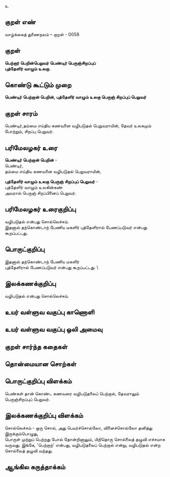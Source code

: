 உ

## குறள் எண் 

வாழ்க்கைத் துணைநலம் – குறள் - 0058
## குறள் 

**பெற்றார் பெறின்பெறுவர் பெண்டிர் பெருஞ்சிறப்புப்  
புத்தேளிர் வாழும் உலகு.** 

## கொண்டு கூட்டும் முறை

**பெண்டிர் பெற்றான் பெறின், புத்தேளிர் வாழும் உலகு பெருஞ் சிறப்புப் பெறுவர்**  

## குறள் சாரம் 

பெண்டிர்,தம்மை எய்திய கணவனை வழிபடுதல் பெறுவராயின், தேவர் உலகமும் போற்றும், சிறப்பு பெறுவர்.

## பரிமேலழகர் உரை

**பெண்டிர் பெற்றான் பெறின்** -  
பெண்டிர்,  
தம்மை எய்திய கணவனை வழிபடுதல் பெறுவராயின்,  

**புத்தேளிர் வாழும் உலகு பெருஞ் சிறப்புப் பெறுவர்** -  
புத்தேளிர் வாழும் உலகின்கண்  
அவரால் பெருஞ் சிறப்பினைப் பெறுவர்.

## பரிமேலழகர் உரைகுறிப்பு   

வழிபடுதல் என்பது சொல்லெச்சம்.  
இதனால் தற்கொண்டாற் பேணிய மகளிர் புத்தேளிரால் பேணப்படுவர் என்பது கூறப்பட்டது.  

## பொருட்குறிப்பு 

இதனால் தற்கொண்டாற் பேணிய மகளிர்  
புத்தேளிரால் பேணப்படுவர் என்பது கூறப்பட்டது.  \

## இலக்கணக்குறிப்பு  

வழிபடுதல் என்பது சொல்லெச்சம்.  

## உயர் வள்ளுவ வகுப்பு காணொளி


## உயர் வள்ளுவ வகுப்பு ஒலி அமைவு 

 
## குறள் சார்ந்த கதைகள் 


## தொன்மையான சொற்கள்


## பொருட்குறிப்பு விளக்கம்

பெண்கள் தான் கொண்ட கணவரை வழிபடுதலைப்  பெற்றால், தேவராலும் பெருஞ்சிறப்புப் பெறுவர். 

## இலக்கணக்குறிப்பு விளக்கம்

சொல்லெச்சம் - ஒரு சொல், அது பெயர்ச்சொல்லோ, வினைச்சொல்லோ தனித்து இருக்கும்பொழுது,  
பொருள் முற்றுப் பெற்றது போல் தோன்றினாலும், பிறிதொரு சொல்லைத் தழுவி எச்சமாக வருவது. 
இங்கே, 'பெற்றாற்' என்பது, வழிபடுதலைப் பெற்றால் என்று, வழிபடுதல் என்ற சொல்லைத் தழுவி வந்தது.

## ஆங்கில கருத்தாக்கம் 


